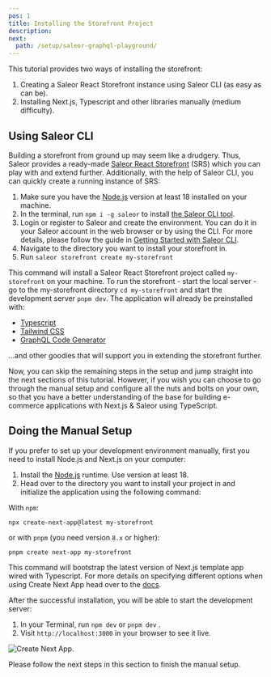 ```yaml
---
pos: 1
title: Installing the Storefront Project
description:
next:
  path: /setup/saleor-graphql-playground/
---
```


This tutorial provides two ways of installing the storefront:

1. Creating a Saleor React Storefront instance using Saleor CLI (as easy as can be).
2. Installing Next.js, Typescript and other libraries manually (medium difficulty).

## Using Saleor CLI

Building a storefront from ground up may seem like a drudgery. Thus, Saleor provides a ready-made [Saleor React Storefront](https://github.com/saleor/react-storefront) (SRS) which you can play with and extend further. Additionally, with the help of Saleor CLI, you can quickly create a running instance of SRS:

1. Make sure you have the [Node.js](https://nodejs.org/) version at least 18 installed on your machine.
2. In the terminal, run `npm i -g saleor` to install [the Saleor CLI tool](https://docs.saleor.io/docs/3.x/cli).
3. Login or register to Saleor and create the environment. You can do it in your Saleor account in the web browser or by using the CLI. For more details, please follow the guide in [Getting Started with Saleor CLI](/cli/getting-started/).
4. Navigate to the directory you want to install your storefront in.
5. Run `saleor storefront create my-storefront`

This command will install a Saleor React Storefront project called `my-storefront` on your machine. To run the storefront - start the local server - go to the my-storefront directory `cd my-storefront` and start the development server `pnpm dev`. The application will already be preinstalled with:

- [Typescript](https://www.typescriptlang.org/)
- [Tailwind CSS](https://tailwindcss.com/)
- [GraphQL Code Generator](https://www.graphql-code-generator.com/)

...and other goodies that will support you in extending the storefront further.

Now, you can skip the remaining steps in the setup and jump straight into the next sections of this tutorial. However, if you wish you can choose to go through the manual setup and configure all the nuts and bolts on your own, so that you have a better understanding of the base for building e-commerce applications with Next.js & Saleor using TypeScript.

## Doing the Manual Setup

If you prefer to set up your development environment manually, first you need to install Node.js and Next.js on your computer:

1. Install the [Node.js](https://nodejs.org/) runtime. Use version at least 18.
2. Head over to the directory you want to install your project in and initialize the application using the following command:

With `npm`:

```
npx create-next-app@latest my-storefront
```

or with `pnpm` (you need version `8.x` or higher):

```
pnpm create next-app my-storefront
```

This command will bootstrap the latest version of Next.js template app wired with Typescript. For more details on specifying different options when using Create Next App head over to the [docs](https://nextjs.org/docs/api-reference/create-next-app).

After the successful installation, you will be able to start the development server:

1. In your Terminal, run `npm dev` or `pnpm dev` .
2. Visit `http://localhost:3000` in your browser to see it live.

![Create Next App.](/images/create-next-app.png)

Please follow the next steps in this section to finish the manual setup.
